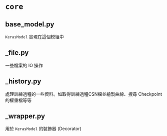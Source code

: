 # `core`

## base_model.py

`KerasModel` 實現在這個模組中

## _file.py

一些檔案的 IO 操作

## _history.py

處理訓練過程的一些資料。如取得訓練過程CSN檔並繪製曲線、搜尋 Checkpoint 的權重檔等等

## _wrapper.py

用於 `KerasModel` 的裝飾器 (Decorator)
